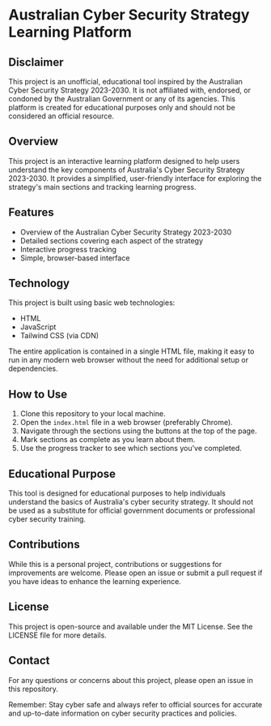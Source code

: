 # Australian Cyber Security Strategy Learning Platform

## Disclaimer

This project is an unofficial, educational tool inspired by the Australian Cyber Security Strategy 2023-2030. It is not affiliated with, endorsed, or condoned by the Australian Government or any of its agencies. This platform is created for educational purposes only and should not be considered an official resource.

## Overview

This project is an interactive learning platform designed to help users understand the key components of Australia's Cyber Security Strategy 2023-2030. It provides a simplified, user-friendly interface for exploring the strategy's main sections and tracking learning progress.

## Features

- Overview of the Australian Cyber Security Strategy 2023-2030
- Detailed sections covering each aspect of the strategy
- Interactive progress tracking
- Simple, browser-based interface

## Technology

This project is built using basic web technologies:

- HTML
- JavaScript
- Tailwind CSS (via CDN)

The entire application is contained in a single HTML file, making it easy to run in any modern web browser without the need for additional setup or dependencies.

## How to Use

1. Clone this repository to your local machine.
2. Open the `index.html` file in a web browser (preferably Chrome).
3. Navigate through the sections using the buttons at the top of the page.
4. Mark sections as complete as you learn about them.
5. Use the progress tracker to see which sections you've completed.

## Educational Purpose

This tool is designed for educational purposes to help individuals understand the basics of Australia's cyber security strategy. It should not be used as a substitute for official government documents or professional cyber security training.

## Contributions

While this is a personal project, contributions or suggestions for improvements are welcome. Please open an issue or submit a pull request if you have ideas to enhance the learning experience.

## License

This project is open-source and available under the MIT License. See the LICENSE file for more details.

## Contact

For any questions or concerns about this project, please open an issue in this repository.

Remember: Stay cyber safe and always refer to official sources for accurate and up-to-date information on cyber security practices and policies.
